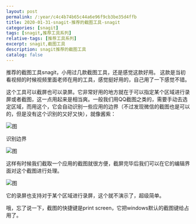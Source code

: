 ```yaml
---
layout: post
permalink: /:year/c4c4b74b65c44a6e96f9cb3be35d4ffb
title: 2020-01-31-snagit-推荐的截图工具-snagit
categories: [snagit]
tags: [snagit,推荐工具系列]
relative-tags: [推荐工具系列]
excerpt: snagit,截图工具
description: snagit推荐的截图工具
catalog: false
---
```


推荐的截图工具snagit，小用过几款截图工具，还是感觉这款好用。
这款是当初看视频的时候视频里面老师在用的工具，感觉挺好用的，自己用了一下感觉不错。

这个工具可以截屏也可以录屏。它非常好用的地方就在于可以指定某个区域进行录屏或者截图，这一点用起来是相当爽。一般我们用QQ截图之类的，需要手动去选定区域，而用这个，它会自动识别一些应用的边界（不过发现微信的截图也是可以的，但是没有这个识别的又好又快），就像酱紫：

![图](https://gitee.com/linxingyang/at-2020-10-02-image/raw/master/image/S-snagit/image/2020-01-31/01.jpg)

识别边界

![图](https://gitee.com/linxingyang/at-2020-10-02-image/raw/master/image/S-snagit/image/2020-01-31/02.jpg)

这样有时候我们截取一个应用的截图就很方便，截屏完毕后我们可以在它的编辑界面对这个截图进行处理。

![图](https://gitee.com/linxingyang/at-2020-10-02-image/raw/master/image/S-snagit/image/2020-01-31/04.png)



它的录屏也支持对于某个区域进行录屏，这个就不演示了，超级简单。

哦，忘了说一下，截图的快捷键是print screen，它把windows默认的截图键给占用了。
